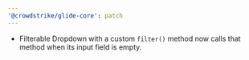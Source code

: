 ```yaml
---
'@crowdstrike/glide-core': patch
---
```


- Filterable Dropdown with a custom `filter()` method now calls that method when its input field is empty.
